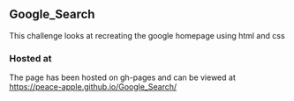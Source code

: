 ## Google_Search
This challenge looks at recreating the google homepage using html and css

### Hosted at
The page has been hosted on gh-pages and can be viewed at https://peace-apple.github.io/Google_Search/
